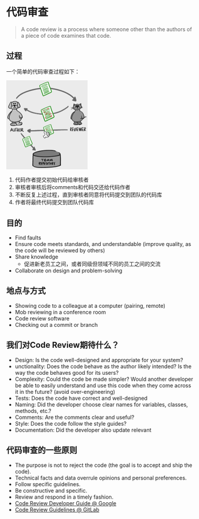 # 代码审查

>   A code review is a process where someone other than the authors of a piece of code examines that code.

## 过程

一个简单的代码审查过程如下：

<img src="../.gitbook/assets/19.png" style="zoom:50%;" />

1.  代码作者提交初始代码给审核者
2.  审核者审核后将comments和代码交还给代码作者
3.  不断反复上述过程，直到审核者同意将代码提交到团队的代码库
4.  作者将最终代码提交到团队代码库

## 目的

-   Find faults
-   Ensure code meets standards, and understandable (improve quality, as the code will be reviewed by others)
-   Share knowledge
    -   促进新老员工之间，或者同级但领域不同的员工之间的交流
-   Collaborate on design and problem-solving

## 地点与方式

-   Showing code to a colleague at a computer (pairing, remote)
-   Mob reviewing in a conference room
-   Code review software
-   Checking out a commit or branch

## 我们对Code Review期待什么？

-   Design: Is the code well-designed and appropriate for your system?
-   unctionality: Does the code behave as the author likely intended? Is the way the code behaves good for its users?
-   Complexity: Could the code be made simpler? Would another developer be able to easily understand and use this code when they come across it in the future? (avoid over-engineering)
-   Tests: Does the code have correct and well-designed 
-   Naming: Did the developer choose clear names for variables, classes, methods, etc.?
-   Comments: Are the comments clear and useful?
-   Style: Does the code follow the style guides?
-   Documentation: Did the developer also update relevant 

## 代码审查的一些原则

-   The purpose is not to reject the code (the goal is to accept and ship the code).
-   Technical facts and data overrule opinions and personal preferences.
-   Follow specific guidelines.
-   Be constructive and specific.
-   Review and respond in a timely fashion. 
-   [Code Review Developer Guide @ Google](https://google.github.io/eng-practices/review/)
-   [Code Review Guidelines @ GitLab](https://docs.gitlab.com/ee/development/code_review.html)